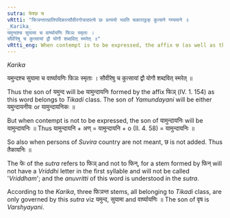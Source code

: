 ```yaml
---
sutra: फेश्छ च
vRtti: "फिञन्तात्प्रातिपदिकात्सौवीरगोत्रादपत्ये छः प्रत्ययो भवति चकाराट्ठक् कुत्सने गम्यमाने ॥
_Karika_
यमुन्दश्च सुयामा च वार्ष्यायणिः फिञः स्मृताः ।
सौवीरेषु च कुत्सायां द्वौ योगौ शब्दवित् स्मरेत् ॥"
vRtti_eng: When contempt is to be expressed, the affix छ (as well as the affix ठक्) comes in the sense of a descendant, after a Nominal-stem ending in the affix फिञ् and denoting a _Sauvira_ _Gotra_.
---
```

_Karika_

यमुन्दश्च सुयामा च वार्ष्यायणिः फिञः स्मृताः ।
सौवीरेषु च कुत्सायां द्वौ योगौ शब्दवित् स्मरेत् ॥

Thus the son of यमुन्द will be यामुन्दायनिः formed by the affix फिञ् (IV. 1. 154) as this word belongs to _Tikadi_ class. The son of _Yamundayani_ will be either यमुन्दायनीयः or यामुन्दायनिकः ॥

But when contempt is not to be expressed, the son of यामुन्दायनिः will be यामुन्दायनिः ॥ Thus यामुन्दायनि + अण् = यामुन्दायनि + o (Il. 4. 58) = यामुन्दायनिः ॥

So also when persons of _Suvira_ country are not meant, छ is not added. Thus तैकायनिः ॥

The फेः of the _sutra_ refers to फिञ् and not to फिन्, for a stem formed by फिन् will not have a _Vriddhi_ letter in the first syllable and will not be called '_Vriddham_'; and the _anuvritti_ of this word is understood in the _sutra_.

According to the _Karika_, three फिञन्त stems, all belonging to _Tikadi_ class, are only governed by this _sutra_ viz यमुन्द, सुयामा and वार्ष्यायणिः ॥ The son of वृष is _Varshyayani_.
